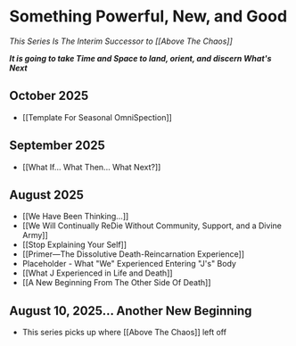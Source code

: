 # Something Powerful, New, and Good
*This Series Is The Interim Successor to [[Above The Chaos]]*  

***It is going to take Time and Space to land, orient, and discern What's Next***

## October 2025 

- [[Template For Seasonal OmniSpection]]  
## September 2025

- [[What If... What Then... What Next?]]  
## August 2025

- [[We Have Been Thinking...]]  
- [[We Will Continually ReDie Without Community, Support, and a Divine Army]]  
- [[Stop Explaining Your Self]]  
- [[Primer—The Dissolutive Death-Reincarnation Experience]]   
- Placeholder - What "We" Experienced Entering "J's" Body  
- [[What J Experienced in Life and Death]]   
- [[A New Beginning From The Other Side Of Death]]   

## August 10, 2025... Another New Beginning  

- This series picks up where [[Above The Chaos]] left off